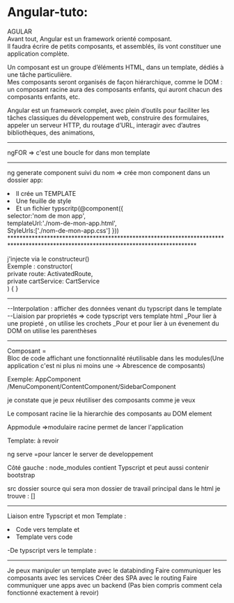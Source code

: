 ﻿# Angular-tuto:
AGULAR <br>
Avant tout, Angular est un framework orienté composant.<br> Il faudra écrire de petits composants, et assemblés, ils vont constituer une application complète.

 Un composant est un groupe d’éléments HTML, dans un template, dédiés à une tâche particulière.  
 Mes composants seront organisés de façon hiérarchique, comme le DOM : un composant racine aura des composants enfants, qui auront chacun des composants enfants, etc. 

 Angular est un framework complet, avec plein d’outils pour faciliter les tâches classiques du développement web, construire des formulaires, appeler un serveur HTTP, du routage d’URL, interagir avec d’autres bibliothèques, des animations,  
 
 ******************************************************************************
ngFOR => c'est une boucle for dans mon template

***********************************************************************************

ng generate component suivi du nom =>   crée mon component dans un dossier app:
<li>Il crée un TEMPLATE</li>
<li>Une feuille de style </li>
<li>Et un fichier typscritp(@component({ <br>
    selector:'nom de mon app',<br>
    templateUrl:'./nom-de-mon-app.html', <br>
    StyleUrls:['./nom-de-mon-app.css']
})) </li>
*************************************************************************************************************************************

j'injecte via le  constructeur()<br>
Exemple : constructor(<br>
    private route: ActivatedRoute,<br>
    private cartService: CartService <br>
  ) { }<br>
**********************************************************************************************************************************************************************
--Interpolation : afficher des données venant du typscript dans le template <br>
--Liaision par proprietés => code typscript  vers  template html
_Pour lier à une propieté , on utilise les crochets
_Pour et pour lier à un évenement du DOM on utilise les parenthèses


**********************************************************************************************************************************************************************
Composant = <br> Bloc de code affichant une fonctionnalité réutilisable dans les modules(Une application c'est ni plus ni moins une -> Abrescence de composants)<br>

Exemple: AppComponent /MenuComponent/ContentComponent/SidebarComponent<br>

je constate que je peux réutiliser des composants comme je veux<br>

Le composant racine lie la hierarchie des composants au DOM element

Appmodule =>modulaire racine permet de lancer l'application


Template: à revoir  

ng serve =pour lancer le server de developpement 

Côté gauche : node_modules contient Typscript et peut aussi contenir bootstrap

src dossier source qui sera mon dossier de travail principal 
dans le html je trouve :  [<app-root></app-root>]
**************************************************************************************************************************************************************************

Liaison entre Typscript et mon Template :

<li>Code vers template et </li>
<li>Template vers code</li>

-De typscript vers le template :

****************************************************************************
Je peux manipuler un template avec le databinding
Faire communiquer les composants avec les services
Créer des SPA avec le routing
Faire communiquer une apps avec un backend (Pas bien compris comment cela fonctionné exactement  à revoir)





